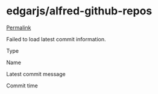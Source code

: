 # edgarjs/alfred-github-repos

 [Permalink](https://github.com/edgarjs/alfred-github-repos/tree/69d8b5187b0f2c39d2fbc703c23e7da1f23ebbc5/apps)

 Failed to load latest commit information.

Type

Name

Latest commit message

Commit time

